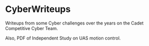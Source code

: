 # CyberWriteups
Writeups from some Cyber challenges over the years on the Cadet Competitive Cyber Team.

Also, PDF of Independent Study on UAS motion control.
